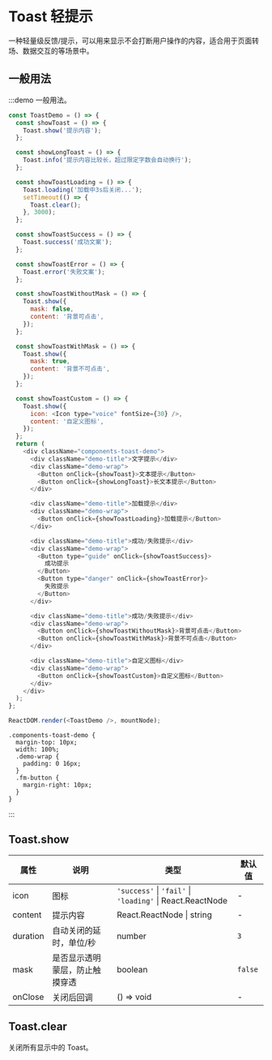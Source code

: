 # Toast 轻提示

一种轻量级反馈/提示，可以用来显示不会打断用户操作的内容，适合用于页面转场、数据交互的等场景中。

## 一般用法

:::demo 一般用法。

```js
const ToastDemo = () => {
  const showToast = () => {
    Toast.show('提示内容');
  };

  const showLongToast = () => {
    Toast.info('提示内容比较长，超过限定字数会自动换行');
  };

  const showToastLoading = () => {
    Toast.loading('加载中3s后关闭...');
    setTimeout(() => {
      Toast.clear();
    }, 3000);
  };

  const showToastSuccess = () => {
    Toast.success('成功文案');
  };

  const showToastError = () => {
    Toast.error('失败文案');
  };

  const showToastWithoutMask = () => {
    Toast.show({
      mask: false,
      content: '背景可点击',
    });
  };

  const showToastWithMask = () => {
    Toast.show({
      mask: true,
      content: '背景不可点击',
    });
  };

  const showToastCustom = () => {
    Toast.show({
      icon: <Icon type="voice" fontSize={30} />,
      content: '自定义图标',
    });
  };
  return (
    <div className="components-toast-demo">
      <div className="demo-title">文字提示</div>
      <div className="demo-wrap">
        <Button onClick={showToast}>文本提示</Button>
        <Button onClick={showLongToast}>长文本提示</Button>
      </div>

      <div className="demo-title">加载提示</div>
      <div className="demo-wrap">
        <Button onClick={showToastLoading}>加载提示</Button>
      </div>

      <div className="demo-title">成功/失败提示</div>
      <div className="demo-wrap">
        <Button type="guide" onClick={showToastSuccess}>
          成功提示
        </Button>
        <Button type="danger" onClick={showToastError}>
          失败提示
        </Button>
      </div>

      <div className="demo-title">成功/失败提示</div>
      <div className="demo-wrap">
        <Button onClick={showToastWithoutMask}>背景可点击</Button>
        <Button onClick={showToastWithMask}>背景不可点击</Button>
      </div>

      <div className="demo-title">自定义图标</div>
      <div className="demo-wrap">
        <Button onClick={showToastCustom}>自定义图标</Button>
      </div>
    </div>
  );
};

ReactDOM.render(<ToastDemo />, mountNode);
```

```less
.components-toast-demo {
  margin-top: 10px;
  width: 100%;
  .demo-wrap {
    padding: 0 16px;
  }
  .fm-button {
    margin-right: 10px;
  }
}
```

:::

## Toast.show

| 属性     | 说明                           | 类型                                                      | 默认值  |
| -------- | ------------------------------ | --------------------------------------------------------- | ------- |
| icon     | 图标                           | `'success'` \| `'fail'` \| `'loading'` \| React.ReactNode | -       |
| content  | 提示内容                       | React.ReactNode \| string                                 | -       |
| duration | 自动关闭的延时，单位/秒        | number                                                    | `3`     |
| mask     | 是否显示透明蒙层，防止触摸穿透 | boolean                                                   | `false` |
| onClose  | 关闭后回调                     | () => void                                                | -       |

## Toast.clear

关闭所有显示中的 Toast。
